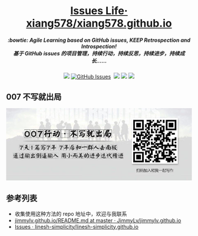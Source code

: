 <h1 align="center">
<a href="https://github.com/xiang578/xiang578.github.io/issues">Issues Life· xiang578/xiang578.github.io</a>
<h5 align="center", style="color, #666">
:bowtie: Agile Learning based on GitHub issues, <strong>KEEP</strong> Retrospection and Introspection! 
<br>
基于 GitHub issues 的项目管理，持续行动，持续反思，持续进步，持续成长……
</h5>
</h1>

<p align="center">
<a href="https://travis-ci.com/xiang578/blog"><img src="https://travis-ci.com/xiang578/blog.svg?branch=master" /></a>
<a href="https://github.com/xiang578/xiang578.github.io/issues#boards?notFullScreen=false&amp;repos=50039903&amp;showClosed=false" target="_blank" rel="external"><img src="https://img.shields.io/github/issues/xiang578/xiang578.github.io.svg?maxAge=2592000" alt="GitHub Issues"></a>
<a href="https://github.com/xiang578/xiang578.github.io/issues?q=is%3Aissue+is%3Aclosed" target="_blank" rel="external"><img src="https://img.shields.io/github/issues-closed-raw/xiang578/xiang578.github.io.svg?maxAge=2592000" alt=""></a>
<a href="https://app.fossa.io/projects/git%2Bhttps%3A%2F%2Fgithub.com%2FJimmyLv%2Fjimmylv.github.io?ref=badge_shield" alt="FOSSA Status"><img src="https://app.fossa.io/api/projects/git%2Bhttps%3A%2F%2Fgithub.com%2FJimmyLv%2Fjimmylv.github.io.svg?type=shield"/></a>
<img src="https://img.shields.io/badge/license-MIT-brightgreen.svg" />
<a href="https://waffle.io/xiang578/xiang578.github.io/metrics/throughput" alt="Throughput Graph"><img src="https://graphs.waffle.io/xiang578/xiang578.github.io/throughput.svg"/></a>
</p>

## 007 不写就出局
![007](./file/007.JPG)

## 参考列表
- 收集使用这种方法的 repo 地址中，欢迎与我联系
- [jimmylv.github.io/README.md at master · JimmyLv/jimmylv.github.io](https://github.com/JimmyLv/jimmylv.github.io/blob/master/README.md)
- [Issues · linesh-simplicity/linesh-simplicity.github.io](https://github.com/linesh-simplicity/linesh-simplicity.github.io/issues)


